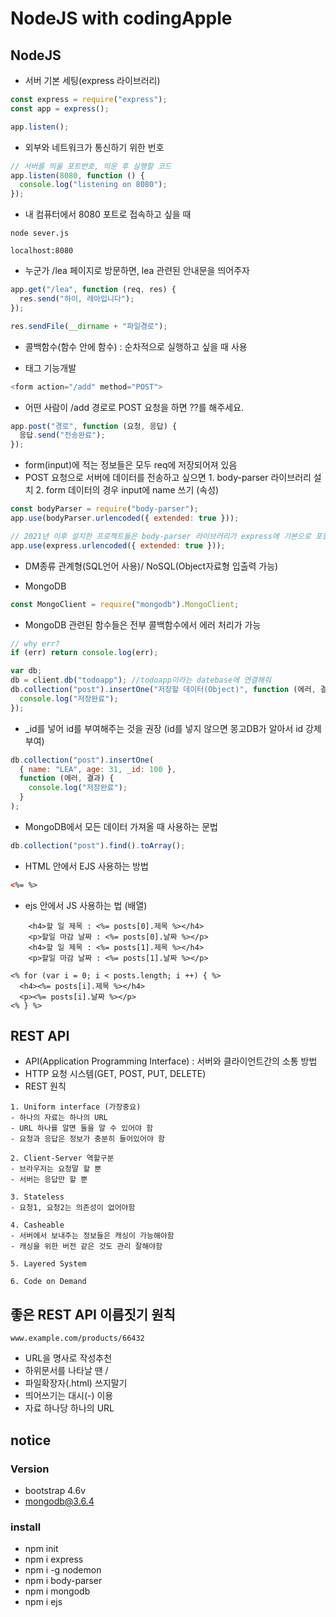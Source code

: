 # NodeJS with codingApple

## NodeJS

- 서버 기본 세팅(express 라이브러리)

```js
const express = require("express");
const app = express();

app.listen();
```

- 외부와 네트워크가 통신하기 위한 번호

```js
// 서버를 띄울 포트번호, 띄운 후 실행할 코드
app.listen(8080, function () {
  console.log("listening on 8080");
});
```

- 내 컴퓨터에서 8080 포트로 접속하고 싶을 때

```
node sever.js
```

```
localhost:8080
```

- 누군가 /lea 페이지로 방문하면, lea 관련된 안내문을 띄어주자

```js
app.get("/lea", function (req, res) {
  res.send("하이, 레아입니다");
});
```

```js
res.sendFile(__dirname + "파일경로");
```

- 콜백함수(함수 안에 함수) : 순차적으로 실행하고 싶을 때 사용

- <form> 태그 기능개발

```js
<form action="/add" method="POST">
```

- 어떤 사람이 /add 경로로 POST 요청을 하면 ??를 해주세요.

```js
app.post("경로", function (요청, 응답) {
  응답.send("전송완료");
});
```

- form(input)에 적는 정보들은 모두 req에 저장되어져 있음
- POST 요청으로 서버에 데이터를 전송하고 싶으면 1. body-parser 라이브러리 설치 2. form 데이터의 경우 input에 name 쓰기 (속성)

```js
const bodyParser = require("body-parser");
app.use(bodyParser.urlencoded({ extended: true }));
```

```js
// 2021년 이후 설치한 프로젝트들은 body-parser 라이브러리가 express에 기본으로 포함 되기 때문에 따로 설치 X
app.use(express.urlencoded({ extended: true }));
```

- DM종류 관계형(SQL언어 사용)/ NoSQL(Object자료형 입출력 가능)

- MongoDB

```js
const MongoClient = require("mongodb").MongoClient;
```

- MongoDB 관련된 함수들은 전부 콜백함수에서 에러 처리가 가능

```js
// why err?
if (err) return console.log(err);
```

```js
var db;
db = client.db("todoapp"); //todoapp이라는 datebase에 연결해줘
db.collection("post").insertOne("저장할 데이터(Object)", function (에러, 결과) {
  console.log("저장완료");
});
```

- \_id를 넣어 id를 부여해주는 것을 권장 (id를 넣지 않으면 몽고DB가 알아서 id 강제부여)

```js
db.collection("post").insertOne(
  { name: "LEA", age: 31, _id: 100 },
  function (에러, 결과) {
    console.log("저장완료");
  }
);
```

- MongoDB에서 모든 데이터 가져올 때 사용하는 문법

```js
db.collection("post").find().toArray();
```

- HTML 안에서 EJS 사용하는 방법

```HTML
<%= %>
```

- ejs 안에서 JS 사용하는 법 (배열)

```ejs
    <h4>할 일 제목 : <%= posts[0].제목 %></h4>
    <p>할일 마감 날짜 : <%= posts[0].날짜 %></p>
    <h4>할 일 제목 : <%= posts[1].제목 %></h4>
    <p>할일 마감 날짜 : <%= posts[1].날짜 %></p>
```

```ejs
<% for (var i = 0; i < posts.length; i ++) { %>
  <h4><%= posts[i].제목 %></h4>
  <p><%= posts[i].날짜 %></p>
<% } %>
```

## REST API

- API(Application Programming Interface) : 서버와 클라이언트간의 소통 방법
- HTTP 요청 시스템(GET, POST, PUT, DELETE)
- REST 원칙

```
1. Uniform interface (가장중요)
- 하나의 자료는 하나의 URL
- URL 하나를 알면 둘을 알 수 있어야 함
- 요청과 응답은 정보가 충분히 들어있어야 함
```

```
2. Client-Server 역할구분
- 브라우저는 요청말 할 뿐
- 서버는 응답만 할 뿐
```

```
3. Stateless
- 요청1, 요청2는 의존성이 없어야함
```

```
4. Casheable
- 서버에서 보내주는 정보들은 캐싱이 가능해야함
- 캐싱을 위한 버전 같은 것도 관리 잘해야함
```

```
5. Layered System
```

```
6. Code on Demand
```

## 좋은 REST API 이름짓기 원칙

```
www.example.com/products/66432
```

- URL을 명사로 작성추천
- 하위문서를 나타날 땐 /
- 파일확장자(.html) 쓰지말기
- 띄어쓰기는 대시(-) 이용
- 자료 하나당 하나의 URL

## notice

### Version

- bootstrap 4.6v
- mongodb@3.6.4

### install

- npm init
- npm i express
- npm i -g nodemon
- npm i body-parser
- npm i mongodb
- npm i ejs
